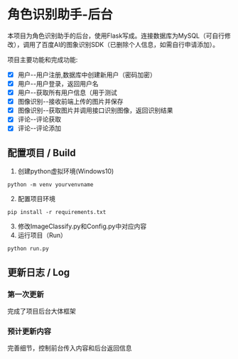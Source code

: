 # 角色识别助手-后台
本项目为角色识别助手的后台，使用Flask写成。连接数据库为MySQL（可自行修改），调用了百度AI的图象识别SDK（已删除个人信息，如需自行申请添加）。

项目主要功能和完成功能:
-[x] 用户--用户注册,数据库中创建新用户（密码加密）
-[x] 用户--用户登录，返回用户名
-[x] 用户--获取所有用户信息（用于测试
-[x] 图像识别--接收前端上传的图片并保存
-[x] 图像识别--获取图片并调用接口识别图像，返回识别结果
-[x] 评论--评论获取
-[x] 评论--评论添加

## 配置项目 / Build
1. 创建python虚拟环境(Windows10)
```
python -m venv yourvenvname
```
2. 配置项目环境
```
pip install -r requirements.txt
```
3. 修改ImageClassify.py和Config.py中对应内容
4. 运行项目（Run）
```
python run.py
```

## 更新日志 / Log
### 第一次更新
完成了项目后台大体框架
### 预计更新内容
完善细节，控制前台传入内容和后台返回信息
